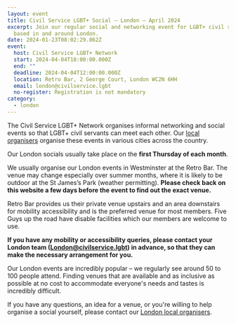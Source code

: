 ```yaml
---
layout: event
title: Civil Service LGBT+ Social – London – April 2024
excerpt: Join our regular social and networking event for LGBT+ civil servants
  based in and around London.
date: 2024-01-23T08:02:29.862Z
event:
  host: Civil Service LGBT+ Network
  start: 2024-04-04T18:00:00.000Z
  end: ""
  deadline: 2024-04-04T12:00:00.000Z
  location: Retro Bar, 2 George Court, London WC2N 6HH
  email: london@civilservice.lgbt
  no-register: Registration is not mandatory
category:
  - london
---
```

The Civil Service LGBT+ Network organises informal networking and social events so that LGBT+ civil servants can meet each other. Our [local organisers](/team) organise these events in various cities across the country.

Our London socials usually take place on the **first Thursday of each month**.

We usually organise our London events in Westminster at the Retro Bar. The venue may change especially over summer months, where it is likely to be outdoor at the St James’s Park (weather permitting). **Please check back on this website a few days before the event to find out the exact venue.**

Retro Bar provides us their private venue upstairs and an area downstairs for mobility accessibility and is the preferred venue for most members. Five Guys up the road have disable facilities which our members are welcome to use. 

**If you have any mobility or accessibility queries, please contact your London team ([London@civilservice.lgbt](London@civilservice.lgbt)) in advance, so that they can make the necessary arrangement for you.**

Our London events are incredibly popular – we regularly see around 50 to 100 people attend. Finding venues that are available and as inclusive as possible at no cost to accommodate everyone's needs and tastes is incredibly difficult.

If you have any questions, an idea for a venue, or you're willing to help organise a social yourself, please contact our [London local organisers](/team).